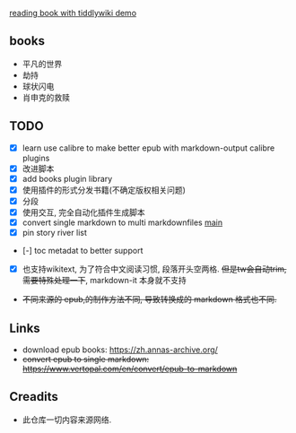 [reading book with tiddlywiki demo](https://oeyoews.github.io/reading-books-with-tiddlywiki/)

## books

* 平凡的世界
* 劫持
* 球状闪电
* 肖申克的救赎

## TODO

* [x] learn use calibre to make better epub with markdown-output calibre plugins
* [x] 改进脚本
* [x] add books plugin library
* [x] 使用插件的形式分发书籍(不确定版权相关问题)
* [x] 分段
* [x] 使用交互, 完全自动化插件生成脚本
* [x] convert single markdown to multi markdownfiles [main](./src/main.js)
* [x] pin story river list
* [-] toc metadat to better support
* [x] 也支持wikitext, 为了符合中文阅读习惯, 段落开头空两格. ~~但是tw会自动trim, 需要特殊处理一下~~, markdown-it 本身就不支持



* ~~不同来源的 epub,的制作方法不同, 导致转换成的 markdown 格式也不同.~~

## Links

* download epub books: https://zh.annas-archive.org/
* ~~convert epub to single markdown: https://www.vertopal.com/en/convert/epub-to-markdown~~

<!-- ```bash
vertopal convert EPUB_INPUT_FILE --to markdown
``` -->

## Creadits

* 此仓库一切内容来源网络.